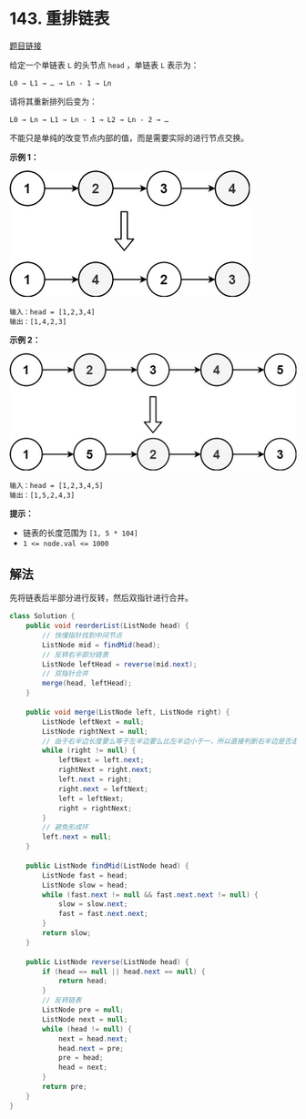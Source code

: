 # 143. 重排链表

[题目链接](https://leetcode.cn/problems/reorder-list/)

给定一个单链表 `L` 的头节点 `head` ，单链表 `L` 表示为：

```
L0 → L1 → … → Ln - 1 → Ln
```

请将其重新排列后变为：

```
L0 → Ln → L1 → Ln - 1 → L2 → Ln - 2 → …
```

不能只是单纯的改变节点内部的值，而是需要实际的进行节点交换。

**示例 1：**

![img](images/1626420311-PkUiGI-image.png)

```
输入：head = [1,2,3,4]
输出：[1,4,2,3]
```

**示例 2：**

![img](images/1626420320-YUiulT-image.png)

```
输入：head = [1,2,3,4,5]
输出：[1,5,2,4,3]
```

**提示：**

- 链表的长度范围为 `[1, 5 * 104]`
- `1 <= node.val <= 1000`

## 解法

先将链表后半部分进行反转，然后双指针进行合并。

```java
class Solution {
    public void reorderList(ListNode head) {
        // 快慢指针找到中间节点
        ListNode mid = findMid(head);
        // 反转右半部分链表
        ListNode leftHead = reverse(mid.next);
        // 双指针合并
        merge(head, leftHead);
    }

    public void merge(ListNode left, ListNode right) {
        ListNode leftNext = null;
        ListNode rightNext = null;
        // 由于右半边长度要么等于左半边要么比左半边小于一，所以直接判断右半边是否走到末尾即可
        while (right != null) {
            leftNext = left.next;
            rightNext = right.next;
            left.next = right;
            right.next = leftNext;
            left = leftNext;
            right = rightNext;
        }
        // 避免形成环
        left.next = null;
    }

    public ListNode findMid(ListNode head) {
        ListNode fast = head;
        ListNode slow = head;
        while (fast.next != null && fast.next.next != null) {
            slow = slow.next;
            fast = fast.next.next;
        }
        return slow;
    }

    public ListNode reverse(ListNode head) {
        if (head == null || head.next == null) {
            return head;
        }
        // 反转链表
        ListNode pre = null;
        ListNode next = null;
        while (head != null) {
            next = head.next;
            head.next = pre;
            pre = head;
            head = next;
        }
        return pre;
    }
}
```

